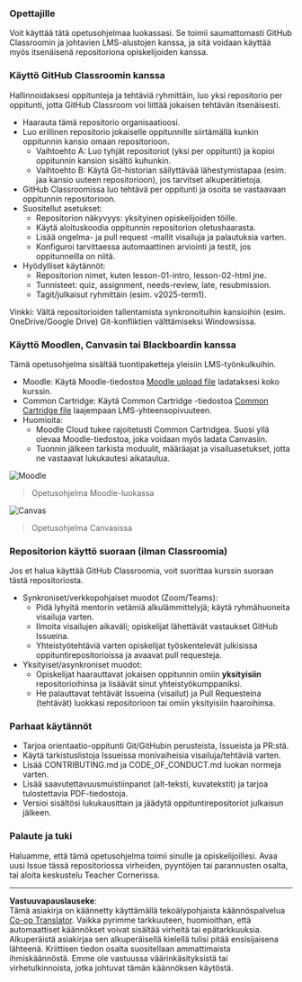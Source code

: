 <!--
CO_OP_TRANSLATOR_METADATA:
{
  "original_hash": "71009af209f81cc01a1f2d324200375f",
  "translation_date": "2025-10-03T10:03:24+00:00",
  "source_file": "for-teachers.md",
  "language_code": "fi"
}
-->
### Opettajille

Voit käyttää tätä opetusohjelmaa luokassasi. Se toimii saumattomasti GitHub Classroomin ja johtavien LMS-alustojen kanssa, ja sitä voidaan käyttää myös itsenäisenä repositoriona opiskelijoiden kanssa.

### Käyttö GitHub Classroomin kanssa

Hallinnoidaksesi oppitunteja ja tehtäviä ryhmittäin, luo yksi repositorio per oppitunti, jotta GitHub Classroom voi liittää jokaisen tehtävän itsenäisesti.

- Haarauta tämä repositorio organisaatioosi.
- Luo erillinen repositorio jokaiselle oppitunnille siirtämällä kunkin oppitunnin kansio omaan repositorioon.
  - Vaihtoehto A: Luo tyhjät repositoriot (yksi per oppitunti) ja kopioi oppitunnin kansion sisältö kuhunkin.
  - Vaihtoehto B: Käytä Git-historian säilyttävää lähestymistapaa (esim. jaa kansio uuteen repositorioon), jos tarvitset alkuperätietoja.
- GitHub Classroomissa luo tehtävä per oppitunti ja osoita se vastaavaan oppitunnin repositorioon.
- Suositellut asetukset:
  - Repositorion näkyvyys: yksityinen opiskelijoiden töille.
  - Käytä aloituskoodia oppitunnin repositorion oletushaarasta.
  - Lisää ongelma- ja pull request -mallit visailuja ja palautuksia varten.
  - Konfiguroi tarvittaessa automaattinen arviointi ja testit, jos oppitunneilla on niitä.
- Hyödylliset käytännöt:
  - Repositorion nimet, kuten lesson-01-intro, lesson-02-html jne.
  - Tunnisteet: quiz, assignment, needs-review, late, resubmission.
  - Tagit/julkaisut ryhmittäin (esim. v2025-term1).

Vinkki: Vältä repositorioiden tallentamista synkronoituihin kansioihin (esim. OneDrive/Google Drive) Git-konfliktien välttämiseksi Windowsissa.

### Käyttö Moodlen, Canvasin tai Blackboardin kanssa

Tämä opetusohjelma sisältää tuontipaketteja yleisiin LMS-työnkulkuihin.

- Moodle: Käytä Moodle-tiedostoa [Moodle upload file](../../../../../../../teaching-files/webdev-moodle.mbz) ladataksesi koko kurssin.
- Common Cartridge: Käytä Common Cartridge -tiedostoa [Common Cartridge file](../../../../../../../teaching-files/webdev-common-cartridge.imscc) laajempaan LMS-yhteensopivuuteen.
- Huomioita:
  - Moodle Cloud tukee rajoitetusti Common Cartridgea. Suosi yllä olevaa Moodle-tiedostoa, joka voidaan myös ladata Canvasiin.
  - Tuonnin jälkeen tarkista moduulit, määräajat ja visailuasetukset, jotta ne vastaavat lukukautesi aikataulua.

![Moodle](../../translated_images/moodle.94eb93d714a50cb2c97435b408017dee224348b61bc86203ffd43a4f4e57b95f.fi.png)
> Opetusohjelma Moodle-luokassa

![Canvas](../../translated_images/canvas.fbd605ff8e5b8aff567d398528ce113db304446b90b9cad55c654de3fdfcda34.fi.png)
> Opetusohjelma Canvasissa

### Repositorion käyttö suoraan (ilman Classroomia)

Jos et halua käyttää GitHub Classroomia, voit suorittaa kurssin suoraan tästä repositoriosta.

- Synkroniset/verkkopohjaiset muodot (Zoom/Teams):
  - Pidä lyhyitä mentorin vetämiä alkulämmittelyjä; käytä ryhmähuoneita visailuja varten.
  - Ilmoita visailujen aikaväli; opiskelijat lähettävät vastaukset GitHub Issueina.
  - Yhteistyötehtäviä varten opiskelijat työskentelevät julkisissa oppituntirepositorioissa ja avaavat pull requesteja.
- Yksityiset/asynkroniset muodot:
  - Opiskelijat haarauttavat jokaisen oppitunnin omiin **yksityisiin** repositorioihinsa ja lisäävät sinut yhteistyökumppaniksi.
  - He palauttavat tehtävät Issueina (visailut) ja Pull Requesteina (tehtävät) luokkasi repositorioon tai omiin yksityisiin haaroihinsa.

### Parhaat käytännöt

- Tarjoa orientaatio-oppitunti Git/GitHubin perusteista, Issueista ja PR:stä.
- Käytä tarkistuslistoja Issueissa monivaiheisia visailuja/tehtäviä varten.
- Lisää CONTRIBUTING.md ja CODE_OF_CONDUCT.md luokan normeja varten.
- Lisää saavutettavuusmuistiinpanot (alt-teksti, kuvatekstit) ja tarjoa tulostettavia PDF-tiedostoja.
- Versioi sisältösi lukukausittain ja jäädytä oppituntirepositoriot julkaisun jälkeen.

### Palaute ja tuki

Haluamme, että tämä opetusohjelma toimii sinulle ja opiskelijoillesi. Avaa uusi Issue tässä repositoriossa virheiden, pyyntöjen tai parannusten osalta, tai aloita keskustelu Teacher Cornerissa.

---

**Vastuuvapauslauseke**:  
Tämä asiakirja on käännetty käyttämällä tekoälypohjaista käännöspalvelua [Co-op Translator](https://github.com/Azure/co-op-translator). Vaikka pyrimme tarkkuuteen, huomioithan, että automaattiset käännökset voivat sisältää virheitä tai epätarkkuuksia. Alkuperäistä asiakirjaa sen alkuperäisellä kielellä tulisi pitää ensisijaisena lähteenä. Kriittisen tiedon osalta suositellaan ammattimaista ihmiskäännöstä. Emme ole vastuussa väärinkäsityksistä tai virhetulkinnoista, jotka johtuvat tämän käännöksen käytöstä.